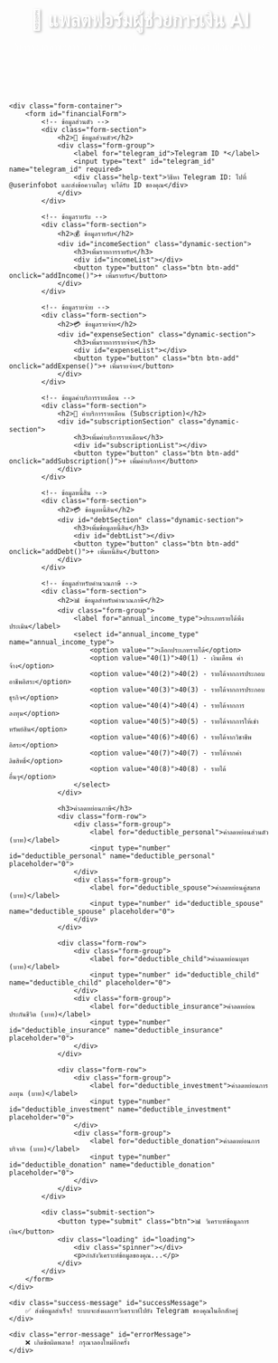 <!DOCTYPE html>

<html lang="th">
<head>
    <meta charset="UTF-8">
    <meta name="viewport" content="width=device-width, initial-scale=1.0">
    <title>แพลตฟอร์มผู้ช่วยการเงิน AI ส่วนบุคคล</title>
    <style>
		■  {
            margin: 0;
            padding: 0;
            box-sizing: border-box;
        }

    body {
        font-family: 'Sarabun', Arial, sans-serif;
        line-height: 1.6;
        color: #333;
        background: linear-gradient(135deg, #667eea 0%, #764ba2 100%);
        min-height: 100vh;
    }

    .container {
        max-width: 1200px;
        margin: 0 auto;
        padding: 20px;
    }

    .header {
        text-align: center;
        color: white;
        margin-bottom: 30px;
        padding: 40px 0;
    }

    .header h1 {
        font-size: 2.5em;
        margin-bottom: 10px;
        text-shadow: 2px 2px 4px rgba(0,0,0,0.3);
    }

    .header p {
        font-size: 1.2em;
        opacity: 0.9;
    }

    .form-container {
        background: white;
        border-radius: 15px;
        box-shadow: 0 20px 40px rgba(0,0,0,0.1);
        padding: 30px;
        margin-bottom: 30px;
    }

    .form-section {
        margin-bottom: 40px;
        padding: 20px;
        border-left: 4px solid #667eea;
        background: #f8f9ff;
        border-radius: 0 8px 8px 0;
    }

    .form-section h2 {
        color: #667eea;
        margin-bottom: 20px;
        font-size: 1.5em;
    }

    .form-group {
        margin-bottom: 20px;
    }

    .form-group label {
        display: block;
        margin-bottom: 5px;
        font-weight: bold;
        color: #555;
    }

    .form-group input,
    .form-group select,
    .form-group textarea {
        width: 100%;
        padding: 12px;
        border: 2px solid #ddd;
        border-radius: 8px;
        font-size: 16px;
        transition: all 0.3s ease;
    }

    .form-group input:focus,
    .form-group select:focus,
    .form-group textarea:focus {
        outline: none;
        border-color: #667eea;
        box-shadow: 0 0 0 3px rgba(102, 126, 234, 0.1);
    }

    .form-row {
        display: grid;
        grid-template-columns: 1fr 1fr;
        gap: 20px;
    }

    .form-row-3 {
        display: grid;
        grid-template-columns: 1fr 1fr 1fr;
        gap: 15px;
    }

    .help-text {
        font-size: 0.9em;
        color: #666;
        margin-top: 5px;
        font-style: italic;
    }

    .btn {
        background: linear-gradient(45deg, #667eea, #764ba2);
        color: white;
        padding: 15px 30px;
        border: none;
        border-radius: 8px;
        font-size: 1.1em;
        cursor: pointer;
        transition: all 0.3s ease;
        box-shadow: 0 4px 15px rgba(0,0,0,0.2);
    }

    .btn:hover {
        transform: translateY(-2px);
        box-shadow: 0 6px 20px rgba(0,0,0,0.3);
    }

    .btn-add {
        background: linear-gradient(45deg, #28a745, #20c997);
        padding: 10px 20px;
        font-size: 0.9em;
        margin-top: 10px;
        display: inline-block;
    }

    .dynamic-section {
        border: 2px dashed #ddd;
        padding: 20px;
        margin: 20px 0;
        border-radius: 8px;
        background: #fafafa;
    }

    .dynamic-item {
        background: white;
        padding: 15px;
        margin-bottom: 15px;
        border-radius: 8px;
        box-shadow: 0 2px 10px rgba(0,0,0,0.1);
        position: relative;
    }

    .remove-btn {
        position: absolute;
        top: 10px;
        right: 10px;
        background: #dc3545;
        color: white;
        border: none;
        border-radius: 50%;
        width: 30px;
        height: 30px;
        cursor: pointer;
        font-size: 16px;
    }

    .submit-section {
        text-align: center;
        margin-top: 40px;
        padding: 30px;
        background: linear-gradient(135deg, #f8f9ff, #e8f0fe);
        border-radius: 15px;
    }

    .loading {
        display: none;
        text-align: center;
        padding: 20px;
    }

    .loading.show {
        display: block;
    }

    .spinner {
        border: 4px solid #f3f3f3;
        border-top: 4px solid #667eea;
        border-radius: 50%;
        width: 40px;
        height: 40px;
        animation: spin 1s linear infinite;
        margin: 0 auto 10px;
    }

    @keyframes spin {
        0% { transform: rotate(0deg); }
        100% { transform: rotate(360deg); }
    }

    .success-message {
        background: #d4edda;
        border: 1px solid #c3e6cb;
        color: #155724;
        padding: 15px;
        border-radius: 8px;
        margin: 20px 0;
        display: none;
    }

    .error-message {
        background: #f8d7da;
        border: 1px solid #f5c6cb;
        color: #721c24;
        padding: 15px;
        border-radius: 8px;
        margin: 20px 0;
        display: none;
    }

    @media (max-width: 768px) {
        .form-row,
        .form-row-3 {
            grid-template-columns: 1fr;
        }
        
        .header h1 {
            font-size: 2em;
        }
        
        .container {
            padding: 10px;
        }
    }
</style>

</head>
<body>
    <div class="container">
        <div class="header">
            <h1>🤖 แพลตฟอร์มผู้ช่วยการเงิน AI</h1>
            <p>วิเคราะห์สถานะการเงิน วางแผนภาษี และจัดการหนี้สิน ด้วยปัญญาประดิษฐ์</p>
        </div>

    <div class="form-container">
        <form id="financialForm">
            <!-- ข้อมูลส่วนตัว -->
            <div class="form-section">
                <h2>📱 ข้อมูลส่วนตัว</h2>
                <div class="form-group">
                    <label for="telegram_id">Telegram ID *</label>
                    <input type="text" id="telegram_id" name="telegram_id" required>
                    <div class="help-text">วิธีหา Telegram ID: ไปที่ @userinfobot และส่งข้อความใดๆ จะได้รับ ID ของคุณ</div>
                </div>
            </div>

            <!-- ข้อมูลรายรับ -->
            <div class="form-section">
                <h2>💰 ข้อมูลรายรับ</h2>
                <div id="incomeSection" class="dynamic-section">
                    <h3>เพิ่มรายการรายรับ</h3>
                    <div id="incomeList"></div>
                    <button type="button" class="btn btn-add" onclick="addIncome()">+ เพิ่มรายรับ</button>
                </div>
            </div>

            <!-- ข้อมูลรายจ่าย -->
            <div class="form-section">
                <h2>💳 ข้อมูลรายจ่าย</h2>
                <div id="expenseSection" class="dynamic-section">
                    <h3>เพิ่มรายการรายจ่าย</h3>
                    <div id="expenseList"></div>
                    <button type="button" class="btn btn-add" onclick="addExpense()">+ เพิ่มรายจ่าย</button>
                </div>
            </div>

            <!-- ข้อมูลค่าบริการรายเดือน -->
            <div class="form-section">
                <h2>📱 ค่าบริการรายเดือน (Subscription)</h2>
                <div id="subscriptionSection" class="dynamic-section">
                    <h3>เพิ่มค่าบริการรายเดือน</h3>
                    <div id="subscriptionList"></div>
                    <button type="button" class="btn btn-add" onclick="addSubscription()">+ เพิ่มค่าบริการ</button>
                </div>
            </div>

            <!-- ข้อมูลหนี้สิน -->
            <div class="form-section">
                <h2>💳 ข้อมูลหนี้สิน</h2>
                <div id="debtSection" class="dynamic-section">
                    <h3>เพิ่มข้อมูลหนี้สิน</h3>
                    <div id="debtList"></div>
                    <button type="button" class="btn btn-add" onclick="addDebt()">+ เพิ่มหนี้สิน</button>
                </div>
            </div>

            <!-- ข้อมูลสำหรับคำนวณภาษี -->
            <div class="form-section">
                <h2>📊 ข้อมูลสำหรับคำนวณภาษี</h2>
                <div class="form-group">
                    <label for="annual_income_type">ประเภทรายได้พึงประเมิน</label>
                    <select id="annual_income_type" name="annual_income_type">
                        <option value="">เลือกประเภทรายได้</option>
                        <option value="40(1)">40(1) - เงินเดือน ค่าจ้าง</option>
                        <option value="40(2)">40(2) - รายได้จากการประกอบอาชีพอิสระ</option>
                        <option value="40(3)">40(3) - รายได้จากการประกอบธุรกิจ</option>
                        <option value="40(4)">40(4) - รายได้จากการลงทุน</option>
                        <option value="40(5)">40(5) - รายได้จากการให้เช่าทรัพย์สิน</option>
                        <option value="40(6)">40(6) - รายได้จากวิชาชีพอิสระ</option>
                        <option value="40(7)">40(7) - รายได้จากค่าลิขสิทธิ์</option>
                        <option value="40(8)">40(8) - รายได้อื่นๆ</option>
                    </select>
                </div>
                
                <h3>ค่าลดหย่อนภาษี</h3>
                <div class="form-row">
                    <div class="form-group">
                        <label for="deductible_personal">ค่าลดหย่อนส่วนตัว (บาท)</label>
                        <input type="number" id="deductible_personal" name="deductible_personal" placeholder="0">
                    </div>
                    <div class="form-group">
                        <label for="deductible_spouse">ค่าลดหย่อนคู่สมรส (บาท)</label>
                        <input type="number" id="deductible_spouse" name="deductible_spouse" placeholder="0">
                    </div>
                </div>
                
                <div class="form-row">
                    <div class="form-group">
                        <label for="deductible_child">ค่าลดหย่อนบุตร (บาท)</label>
                        <input type="number" id="deductible_child" name="deductible_child" placeholder="0">
                    </div>
                    <div class="form-group">
                        <label for="deductible_insurance">ค่าลดหย่อนประกันชีวิต (บาท)</label>
                        <input type="number" id="deductible_insurance" name="deductible_insurance" placeholder="0">
                    </div>
                </div>
                
                <div class="form-row">
                    <div class="form-group">
                        <label for="deductible_investment">ค่าลดหย่อนการลงทุน (บาท)</label>
                        <input type="number" id="deductible_investment" name="deductible_investment" placeholder="0">
                    </div>
                    <div class="form-group">
                        <label for="deductible_donation">ค่าลดหย่อนการบริจาค (บาท)</label>
                        <input type="number" id="deductible_donation" name="deductible_donation" placeholder="0">
                    </div>
                </div>
            </div>

            <div class="submit-section">
                <button type="submit" class="btn">📊 วิเคราะห์ข้อมูลการเงิน</button>
                <div class="loading" id="loading">
                    <div class="spinner"></div>
                    <p>กำลังวิเคราะห์ข้อมูลของคุณ...</p>
                </div>
            </div>
        </form>
    </div>

    <div class="success-message" id="successMessage">
        ✅ ส่งข้อมูลสำเร็จ! ระบบจะส่งผลการวิเคราะห์ไปยัง Telegram ของคุณในอีกสักครู่
    </div>

    <div class="error-message" id="errorMessage">
        ❌ เกิดข้อผิดพลาด! กรุณาลองใหม่อีกครั้ง
    </div>
</div>

<script>
    let incomeCounter = 0;
    let expenseCounter = 0;
    let subscriptionCounter = 0;
    let debtCounter = 0;

    // ฟังก์ชันเพิ่มรายรับ
    function addIncome() {
        incomeCounter++;
        const incomeList = document.getElementById('incomeList');
        const incomeItem = document.createElement('div');
        incomeItem.className = 'dynamic-item';
        incomeItem.innerHTML = `
            <button type="button" class="remove-btn" onclick="removeItem(this)">×</button>
            <div class="form-row-3">
                <div class="form-group">
                    <label>วันที่</label>
                    <input type="date" name="income_date_${incomeCounter}" required>
                </div>
                <div class="form-group">
                    <label>รายละเอียด</label>
                    <input type="text" name="income_description_${incomeCounter}" placeholder="เช่น เงินเดือน, โบนัส" required>
                </div>
                <div class="form-group">
                    <label>จำนวนเงิน (บาท)</label>
                    <input type="number" name="income_amount_${incomeCounter}" min="0" step="0.01" required>
                </div>
            </div>
        `;
        incomeList.appendChild(incomeItem);
    }

    // ฟังก์ชันเพิ่มรายจ่าย
    function addExpense() {
        expenseCounter++;
        const expenseList = document.getElementById('expenseList');
        const expenseItem = document.createElement('div');
        expenseItem.className = 'dynamic-item';
        expenseItem.innerHTML = `
            <button type="button" class="remove-btn" onclick="removeItem(this)">×</button>
            <div class="form-row-3">
                <div class="form-group">
                    <label>วันที่</label>
                    <input type="date" name="expense_date_${expenseCounter}" required>
                </div>
                <div class="form-group">
                    <label>รายละเอียด</label>
                    <input type="text" name="expense_description_${expenseCounter}" placeholder="เช่น ค่าอาหาร, ค่าน้ำมัน" required>
                </div>
                <div class="form-group">
                    <label>จำนวนเงิน (บาท)</label>
                    <input type="number" name="expense_amount_${expenseCounter}" min="0" step="0.01" required>
                </div>
            </div>
            <div class="form-group">
                <label>ประเภทรายจ่าย</label>
                <select name="expense_type_${expenseCounter}" required>
                    <option value="">เลือกประเภท</option>
                    <option value="รายจ่ายจำเป็น">รายจ่ายจำเป็น</option>
                    <option value="รายจ่ายฟุ่มเฟือย">รายจ่ายฟุ่มเฟือย</option>
                </select>
            </div>
        `;
        expenseList.appendChild(expenseItem);
    }

    // ฟังก์ชันเพิ่มค่าบริการรายเดือน
    function addSubscription() {
        subscriptionCounter++;
        const subscriptionList = document.getElementById('subscriptionList');
        const subscriptionItem = document.createElement('div');
        subscriptionItem.className = 'dynamic-item';
        subscriptionItem.innerHTML = `
            <button type="button" class="remove-btn" onclick="removeItem(this)">×</button>
            <div class="form-row">
                <div class="form-group">
                    <label>ชื่อบริการ</label>
                    <input type="text" name="subscription_name_${subscriptionCounter}" placeholder="เช่น Netflix, Spotify" required>
                </div>
                <div class="form-group">
                    <label>ค่าบริการต่อเดือน (บาท)</label>
                    <input type="number" name="subscription_cost_${subscriptionCounter}" min="0" step="0.01" required>
                </div>
            </div>
        `;
        subscriptionList.appendChild(subscriptionItem);
    }

    // ฟังก์ชันเพิ่มหนี้สิน
    function addDebt() {
        debtCounter++;
        const debtList = document.getElementById('debtList');
        const debtItem = document.createElement('div');
        debtItem.className = 'dynamic-item';
        debtItem.innerHTML = `
            <button type="button" class="remove-btn" onclick="removeItem(this)">×</button>
            <div class="form-row">
                <div class="form-group">
                    <label>ชื่อหนี้</label>
                    <input type="text" name="debt_name_${debtCounter}" placeholder="เช่น บัตรเครดิต, สินเชื่อบ้าน" required>
                </div>
                <div class="form-group">
                    <label>ยอดหนี้คงเหลือ (บาท)</label>
                    <input type="number" name="debt_amount_${debtCounter}" min="0" step="0.01" required>
                </div>
            </div>
            <div class="form-row">
                <div class="form-group">
                    <label>อัตราดอกเบี้ยต่อปี (%)</label>
                    <input type="number" name="debt_interest_rate_${debtCounter}" min="0" max="100" step="0.01" required>
                </div>
                <div class="form-group">
                    <label>วันครบรอบจ่าย</label>
                    <input type="date" name="debt_due_date_${debtCounter}" required>
                </div>
            </div>
        `;
        debtList.appendChild(debtItem);
    }

    // ฟังก์ชันลบรายการ
    function removeItem(button) {
        button.parentElement.remove();
    }

    // ฟังก์ชันส่งข้อมูล
    document.getElementById('financialForm').addEventListener('submit', async function(e) {
        e.preventDefault();
        
        const loading = document.getElementById('loading');
        const successMessage = document.getElementById('successMessage');
        const errorMessage = document.getElementById('errorMessage');
        
        // ซ่อนข้อความทั้งหมด
        loading.classList.add('show');
        successMessage.style.display = 'none';
        errorMessage.style.display = 'none';
        
        // รวบรวมข้อมูลจากฟอร์ม
        const formData = new FormData(this);
        const data = {};
        
        // แปลงข้อมูลจาก FormData เป็น object
        for (let [key, value] of formData.entries()) {
            data[key] = value;
        }
        
        // เพิ่ม timestamp
        data.timestamp = new Date().toISOString();
        
        try {
            // ส่งข้อมูลไปยัง Google Apps Script
            const response = await fetch('⁦https://script.google.com/macros/s/AKfycbzYOUR_SCRIPT_ID/exec⁩', {
                method: 'POST',
                headers: {
                    'Content-Type': 'application/json',
                },
                body: JSON.stringify(data),
                mode: 'no-cors'
            });
            
            // แสดงข้อความสำเร็จ
            loading.classList.remove('show');
            successMessage.style.display = 'block';
            
            // เคลียร์ฟอร์ม
            this.reset();
            
            // เคลียร์รายการที่เพิ่มไว้
            document.getElementById('incomeList').innerHTML = '';
            document.getElementById('expenseList').innerHTML = '';
            document.getElementById('subscriptionList').innerHTML = '';
            document.getElementById('debtList').innerHTML = '';
            
            // รีเซ็ตตัวนับ
            incomeCounter = 0;
            expenseCounter = 0;
            subscriptionCounter = 0;
            debtCounter = 0;
            
        } catch (error) {
            console.error('Error:', error);
            loading.classList.remove('show');
            errorMessage.style.display = 'block';
        }
    });

    // เพิ่มรายการเริ่มต้น
    window.addEventListener('load', function() {
        addIncome();
        addExpense();
    });
</script>

</body>
</html>